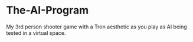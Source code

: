 # The-AI-Program
My 3rd person shooter game with a Tron aesthetic as you play as AI being tested in a virtual space.
